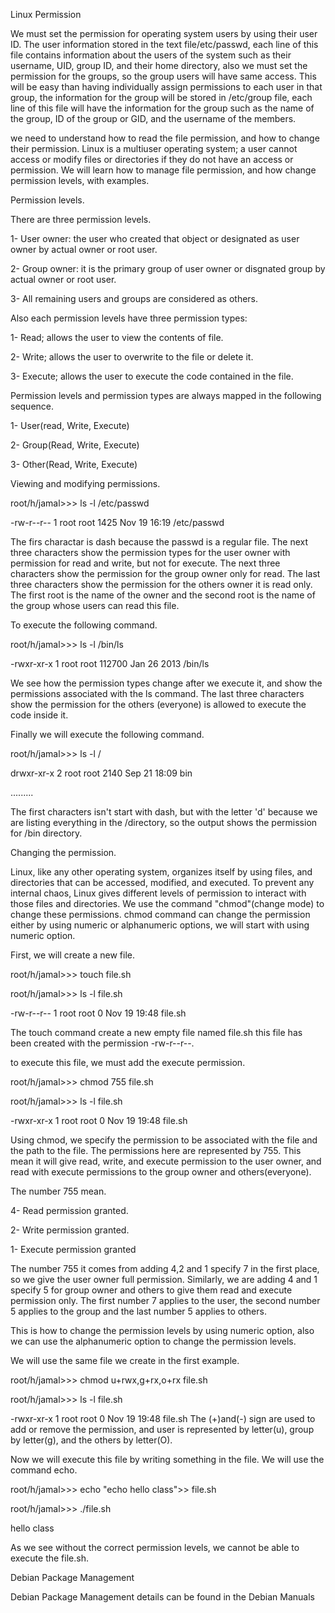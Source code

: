 Linux Permission

We must set the permission for operating system users by using their user ID. The user information stored in the text file/etc/passwd, each line of this file contains information about the users of the system such as their username, UID, group ID, and their home directory, also we must set the permission for the groups, so the group users will have same access. This will be easy than having individually assign permissions to each user in that group, the information for the group will be stored in /etc/group file, each line of this file will have the information for the group such as the name of the group, ID of the group or GID, and the username of the members.

we need to understand how to read the file permission, and how to change their permission. Linux is a multiuser operating system; a user cannot access or modify files or directories if they do not have an access or permission. We will learn how to manage file permission, and how change permission levels, with examples.

Permission levels.

There are three permission levels.

1- User owner: the user who created that object or designated as user owner by actual owner or root user.

2- Group owner: it is the primary group of user owner or disgnated group by actual owner or root user.

3- All remaining users and groups are considered as others.

Also each permission levels have three permission types:

1- Read; allows the user to view the contents of file.

2- Write; allows the user to overwrite to the file or delete it.

3- Execute; allows the user to execute the code contained in the file.

Permission levels and permission types are always mapped in the following sequence.

1- User(read, Write, Execute)

2- Group(Read, Write, Execute)

3- Other(Read, Write, Execute)

Viewing and modifying permissions.

root/h/jamal>>> ls -l /etc/passwd

-rw-r--r-- 1 root root 1425 Nov 19 16:19 /etc/passwd

The firs charactar is dash because the passwd is a regular file. The next three characters show the permission types for the user owner with permission for read and write, but not for execute. The next three characters show the permission for the group owner only for read. The last three characters show the permission for the others owner it is read only. The first root is the name of the owner and the second root is the name of the group whose users can read this file.

To execute the following command.

root/h/jamal>>> ls -l /bin/ls

-rwxr-xr-x 1 root root 112700 Jan 26 2013 /bin/ls

We see how the permission types change after we execute it, and show the permissions associated with the ls command. The last three 
characters show the permission for the others (everyone) is allowed to execute the code inside it.

Finally we will execute the following command.

root/h/jamal>>> ls -l /

drwxr-xr-x 2 root root 2140 Sep 21 18:09 bin

.........

The first characters isn't start with dash, but with the letter 'd' because we are listing everything in the /directory, so the output shows the permission for /bin directory.

Changing the permission.

Linux, like any other operating system, organizes itself by using files, and directories that can be accessed, modified, and executed. To prevent any internal chaos, Linux gives different levels of permission to interact with those files and directories. We use the command "chmod"(change mode) to change these permissions. chmod command can change the permission either by using numeric or alphanumeric options, we will start with using numeric option.

First, we will create a new file.

root/h/jamal>>> touch file.sh

root/h/jamal>>> ls -l file.sh

-rw-r--r-- 1 root root 0 Nov 19 19:48 file.sh

The touch command create a new empty file named file.sh this file has been created with the permission -rw-r--r--.

to execute this file, we must add the execute permission.

root/h/jamal>>> chmod 755 file.sh

root/h/jamal>>> ls -l file.sh

-rwxr-xr-x 1 root root 0 Nov 19 19:48 file.sh

Using chmod, we specify the permission to be associated with the file and the path to the file. The permissions here are represented by 
755. This mean it will give read, write, and execute permission to the user owner, and read with execute permissions to the group owner and others(everyone).

The number 755 mean.

4- Read permission granted.

2- Write permission granted.

1- Execute permission granted

The number 755 it comes from adding 4,2 and 1 specify 7 in the first place, so we give the user owner full permission. Similarly, we are adding 4 and 1 specify 5 for group owner and others to give them read and execute permission only. The first number 7 applies to the user, the second number 5 applies to the group and the last number 5 applies to others.

This is how to change the permission levels by using numeric option, also we can use the alphanumeric option to change the permission levels.

We will use the same file we create in the first example.

root/h/jamal>>> chmod u+rwx,g+rx,o+rx file.sh

root/h/jamal>>> ls -l file.sh

-rwxr-xr-x 1 root root 0 Nov 19 19:48 file.sh
The (+)and(-) sign are used to add or remove the permission, and user is represented by letter(u), group by letter(g), and the others by letter(O).

Now we will execute this file by writing something in the file. We will use the command echo.

root/h/jamal>>> echo "echo hello class">> file.sh

root/h/jamal>>> ./file.sh

hello class

As we see without the correct permission levels, we cannot be able to execute the file.sh.

Debian Package Management

Debian Package Management details can be found in the Debian Manuals
